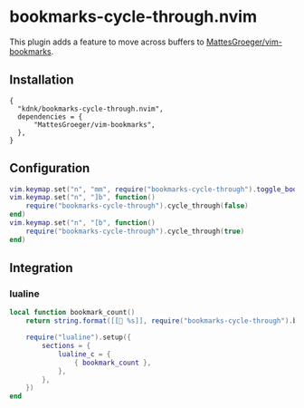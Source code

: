 # bookmarks-cycle-through.nvim

This plugin adds a feature to move across buffers to [MattesGroeger/vim-bookmarks](https://github.com/MattesGroeger/vim-bookmarks).

## Installation

```
{
  "kdnk/bookmarks-cycle-through.nvim",
  dependencies = {
      "MattesGroeger/vim-bookmarks",
  },
}
```

## Configuration

```lua
vim.keymap.set("n", "mm", require("bookmarks-cycle-through").toggle_bookmark)
vim.keymap.set("n", "]b", function()
    require("bookmarks-cycle-through").cycle_through(false)
end)
vim.keymap.set("n", "[b", function()
    require("bookmarks-cycle-through").cycle_through(true)
end)
```

## Integration

### lualine

```lua
local function bookmark_count()
    return string.format([[📘 %s]], require("bookmarks-cycle-through").bookmark_count())

    require("lualine").setup({
        sections = {
            lualine_c = {
                { bookmark_count },
            },
        },
    })
end
```
